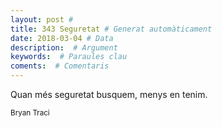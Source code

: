 ```yaml
---
layout: post #
title: 343 Seguretat # Generat automàticament
date: 2018-03-04 # Data
description:  # Argument
keywords:  # Paraules clau
coments:  # Comentaris
---
```


Quan més seguretat busquem,
menys en tenim.

<small>Bryan Traci</small>
